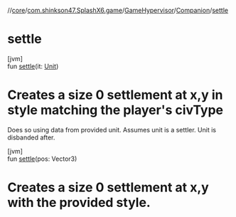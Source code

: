 //[core](../../../../index.md)/[com.shinkson47.SplashX6.game](../../index.md)/[GameHypervisor](../index.md)/[Companion](index.md)/[settle](settle.md)

# settle

[jvm]\
fun [settle](settle.md)(it: [Unit](../../../com.shinkson47.SplashX6.game.units/-unit/index.md))

# Creates a size 0 settlement at x,y in style matching the player's civType

Does so using data from provided unit. Assumes unit is a settler. Unit is disbanded after.

[jvm]\
fun [settle](settle.md)(pos: Vector3)

# Creates a size 0 settlement at x,y with the provided style.
